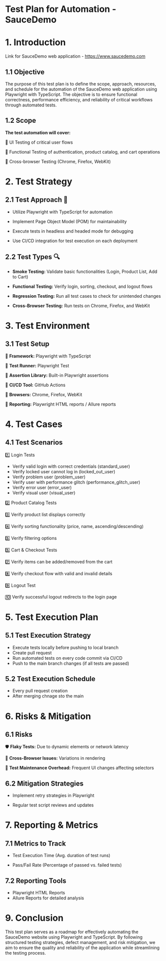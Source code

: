 # Test Plan for Automation - SauceDemo

# 1. Introduction
Link for SauceDemo web application - https://www.saucedemo.com

## 1.1 Objective

The purpose of this test plan is to define the scope, approach, resources, and schedule for the automation of the SauceDemo web application using Playwright with TypeScript. The objective is to ensure functional correctness, performance efficiency, and reliability of critical workflows through automated tests.

## 1.2 Scope

**The test automation will cover:**

🔗 UI Testing of critical user flows

🔗 Functional Testing of authentication, product catalog, and cart operations

🔗 Cross-browser Testing (Chrome, Firefox, WebKit)

# 2. Test Strategy

## 2.1 Test Approach 🎯 

- Utilize Playwright with TypeScript for automation

- Implement Page Object Model (POM) for maintainability

- Execute tests in headless and headed mode for debugging

- Use CI/CD integration for test execution on each deployment

## 2.2 Test Types 🔍

- **Smoke Testing:** Validate basic functionalities (Login, Product List, Add to Cart)

- **Functional Testing:** Verify login, sorting, checkout, and logout flows

- **Regression Testing:** Run all test cases to check for unintended changes

- **Cross-Browser Testing:** Run tests on Chrome, Firefox, and WebKit

# 3. Test Environment

## 3.1 Test Setup

📄 **Framework:** Playwright with TypeScript

📄 **Test Runner:** Playwright Test

📄 **Assertion Library:** Built-in Playwright assertions

📄 **CI/CD Tool:** GitHub Actions

📄 **Browsers:** Chrome, Firefox, WebKit

📄 **Reporting:** Playwright HTML reports / Allure reports

# 4. Test Cases

## 4.1 Test Scenarios

1️⃣ Login Tests 
- Verify valid login with correct credentials (standard_user)
- Verify locked user cannot log in (locked_out_user)
- Verify problem user (problem_user)
- Verify user with performance glitch (performance_glitch_user)
- Verify error user (error_user)
- Verify visual user (visual_user)

2️⃣ Product Catalog Tests

3️⃣ Verify product list displays correctly

4️⃣ Verify sorting functionality (price, name, ascending/descending)

5️⃣ Verify filtering options

5️⃣ Cart & Checkout Tests

7️⃣ Verify items can be added/removed from the cart

8️⃣ Verify checkout flow with valid and invalid details

9️⃣ Logout Test

🔟 Verify successful logout redirects to the login page

# 5. Test Execution Plan

## 5.1 Test Execution Strategy

- Execute tests locally before pushing to local branch
- Create pull request
- Run automated tests on every code commit via CI/CD
- Push to the main branch changes (if all tests are passed)

## 5.2 Test Execution Schedule

- Every pull request creation
- After merging chnage sto the main

# 6. Risks & Mitigation

## 6.1 Risks

🛡️ **Flaky Tests:** Due to dynamic elements or network latency

🔄 **Cross-Browser Issues:** Variations in rendering

🔧 **Test Maintenance Overhead:** Frequent UI changes affecting selectors

## 6.2 Mitigation Strategies

- Implement retry strategies in Playwright

- Regular test script reviews and updates

# 7. Reporting & Metrics

## 7.1 Metrics to Track

- Test Execution Time (Avg. duration of test runs)

- Pass/Fail Rate (Percentage of passed vs. failed tests)

## 7.2 Reporting Tools

- Playwright HTML Reports
- Allure Reports for detailed analysis

# 9. Conclusion

This test plan serves as a roadmap for effectively automating the SauceDemo website using Playwright and TypeScript. By following structured testing strategies, defect management, and risk mitigation, we aim to ensure the quality and reliability of the application while streamlining the testing process.